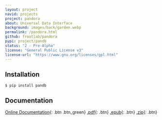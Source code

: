 ```yaml
---
layout: project
navid: projects
project: pandora
about: Universal Data Interface
background: images/back/garden.webp
permalink: /pandora.html
github: frootlab/pandora
pypi: project/pandb
status: "2 - Pre-Alpha"
license: "General Public License v3"
license-url: "https://www.gnu.org/licenses/gpl.html"
---
```


## Installation
```shell
$ pip install pandb
```

## Documentation
[Online Documentation](http://docs.frootlab.org/projects/pandora){: .btn .btn_green} [.pdf](https://readthedocs.org/projects/pandora/downloads/pdf/latest/){: .btn}
[.epub](https://readthedocs.org/projects/pandora/downloads/epub/latest/){: .btn}
[.zip](https://readthedocs.org/projects/pandora/downloads/htmlzip/latest/){: .btn}
